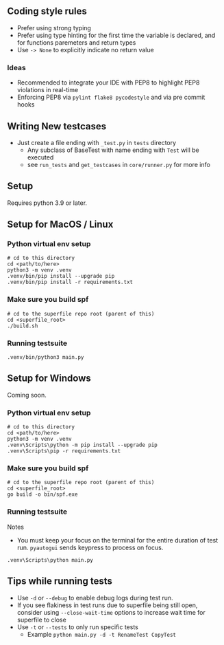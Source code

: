 ## Coding style rules
- Prefer using strong typing 
- Prefer using type hinting for the first time the variable is declared, and for functions paremeters and return types
- Use `-> None` to explicitly indicate no return value

### Ideas
- Recommended to integrate your IDE with PEP8 to highlight PEP8 violations in real-time
- Enforcing PEP8 via `pylint flake8 pycodestyle` and via pre commit hooks

## Writing New testcases
- Just create a file ending with `_test.py` in `tests` directory
  - Any subclass of BaseTest with name ending with `Test` will be executed 
  - see `run_tests` and `get_testcases` in `core/runner.py` for more info

## Setup 
Requires python 3.9 or later.

## Setup for MacOS / Linux


### Python virtual env setup
```
# cd to this directory
cd <path/to/here>
python3 -m venv .venv
.venv/bin/pip install --upgrade pip
.venv/bin/pip install -r requirements.txt
```

### Make sure you build spf
```
# cd to the superfile repo root (parent of this)
cd <superfile_root>
./build.sh
```

### Running testsuite
```
.venv/bin/python3 main.py
```
## Setup for Windows
Coming soon.



### Python virtual env setup
```
# cd to this directory
cd <path/to/here>
python3 -m venv .venv
.venv\Scripts\python -m pip install --upgrade pip
.venv\Scripts\pip -r requirements.txt
```

### Make sure you build spf
```
# cd to the superfile repo root (parent of this)
cd <superfile_root>
go build -o bin/spf.exe
```

### Running testsuite
Notes 
- You must keep your focus on the terminal for the entire duration of test run. `pyautogui` sends keypress to process on focus.

```
.venv\Scripts\python main.py
```

## Tips while running tests
- Use `-d` or `--debug` to enable debug logs during test run.
- If you see flakiness in test runs due to superfile being still open, consider using `--close-wait-time` options to increase wait time for superfile to close
- Use `-t` or `--tests` to only run specific tests
  - Example `python main.py -d -t RenameTest CopyTest`
